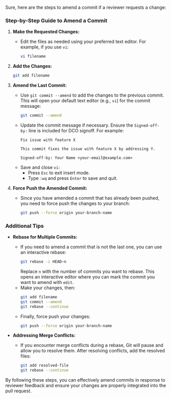 Sure, here are the steps to amend a commit if a reviewer requests a change:

### Step-by-Step Guide to Amend a Commit

1. **Make the Requested Changes:**
   - Edit the files as needed using your preferred text editor. For example, if you use `vi`:
     ```bash
     vi filename
     ```

2. **Add the Changes:**
   ```bash
   git add filename
   ```

3. **Amend the Last Commit:**
   - Use `git commit --amend` to add the changes to the previous commit. This will open your default text editor (e.g., `vi`) for the commit message:
     ```bash
     git commit --amend
     ```
   - Update the commit message if necessary. Ensure the `Signed-off-by:` line is included for DCO signoff. For example:
     ```
     Fix issue with feature X

     This commit fixes the issue with feature X by addressing Y.

     Signed-off-by: Your Name <your-email@example.com>
     ```
   - Save and close `vi`:
     - Press `Esc` to exit insert mode.
     - Type `:wq` and press `Enter` to save and quit.

4. **Force Push the Amended Commit:**
   - Since you have amended a commit that has already been pushed, you need to force push the changes to your branch:
     ```bash
     git push --force origin your-branch-name
     ```

### Additional Tips

- **Rebase for Multiple Commits:**
  - If you need to amend a commit that is not the last one, you can use an interactive rebase:
    ```bash
    git rebase -i HEAD~n
    ```
    Replace `n` with the number of commits you want to rebase. This opens an interactive editor where you can mark the commit you want to amend with `edit`.
  - Make your changes, then:
    ```bash
    git add filename
    git commit --amend
    git rebase --continue
    ```
  - Finally, force push your changes:
    ```bash
    git push --force origin your-branch-name
    ```

- **Addressing Merge Conflicts:**
  - If you encounter merge conflicts during a rebase, Git will pause and allow you to resolve them. After resolving conflicts, add the resolved files:
    ```bash
    git add resolved-file
    git rebase --continue
    ```

By following these steps, you can effectively amend commits in response to reviewer feedback and ensure your changes are properly integrated into the pull request.